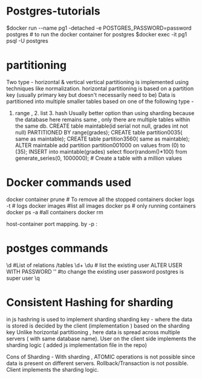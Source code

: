 # Postgres-tutorials

$docker run --name pg1 -detached -e POSTGRES_PASSWORD=password postgres # to run the docker container for postgres
$docker exec -it pg1 psql -U postgres

# partitioning 
Two type - horizontal & vertical 
vertical partitioning is implemented using techniques like normalization.
horizontal partitioning is based on a partition key (usually primary key but doesn't necessarily need to be)
Data is partitioned into multiple smaller tables based on one of the following type -
1. range , 2. list 3. hash
Usually better option than using sharding because the database here remains same , only there are multiple tables within the same db.
CREATE table maintable(id serial not null, grades int not null)
  PARTITIONED BY range(grades);
CREATE table partition0035( same as maintable);
CREATE table partition3560( same as maintable);
ALTER maintable add partition partition001000 on values from (0) to (35);
INSERT into maintable(grades) select floor(random()*100) from generate_series(0, 1000000); # Create a table with a million values

# Docker commands used
docker container prune # To remove all the stopped containers
docker logs -t <tag name> # logs
docker images #list all images
docker ps # only running containers
docker ps -a #all containers
docker rm <container name>

host-container port mapping.  by -p <host port>:<container port> 

# postges commands
\d #List of relations /tables
\d+
\du # list the existing user
ALTER USER <user name> WITH PASSWORD '<new password>' #to change the existing user password
postgres is super user
\q

# Consistent Hashing for sharding
in js hashring is used to implement sharding
sharding key - where the data is stored is decided by the client (implementation ) based on the sharding key
Unlike horizontal partitioning , here data is spread across multiple servers ( with same database name). User on the client side implements the sharding logic ( added js implementation file in the repo) 

Cons of Sharding -
With sharding , ATOMIC operations is not possible since data is present on different servers.
Rollback/Transaction is not possible.
Client implements the sharding logic.

